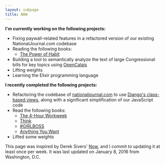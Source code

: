 ```yaml
---
layout: subpage
title: NOW
---
```


**I'm currently working on the following projects:**

* Fixing paywall-related features in a refactored version of our existing NationalJournal.com codebase
* Reading the following books:
	- [The Power of Habit](http://amzn.to/1PT9bgY)
* Building a tool to semantically analyze the text of large Congressional bills for key topics using [OpenCalais](http://www.opencalais.com/)
* Lifting weights 
* Learning the Elixir programming language

**I recently completed the following projects:**

* Refactoring the codebase of [nationaljournal.com](http://www.nationaljournal.com/) to use [Django's class-based views](https://docs.djangoproject.com/en/1.9/topics/class-based-views/), along with a significant simplification of our JavaScript code 
* Read the following books:
	- [The 4-Hour Workweek](http://amzn.to/1UqN1ln)
	- [Think](http://amzn.to/1UBHskJ)
	- [#GIRLBOSS](http://amzn.to/1Ia6F40)
	- [Anything You Want](http://amzn.to/1Ia6GoO)
* Lifted some weights

This page was inspired by Derek Sivers' [Now](http://sivers.org/now), and I commit to updating it at least once per week. It was last updated on January 8, 2016 from Washington, D.C.